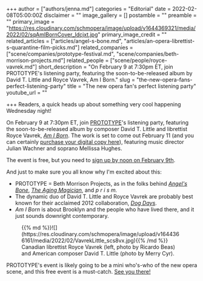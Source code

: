 +++
author = ["authors/jenna.md"]
categories = "Editorial"
date = 2022-02-08T05:00:00Z
disclaimer = ""
image_gallery = []
postamble = ""
preamble = ""
primary_image = "https://res.cloudinary.com/schmopera/image/upload/v1644369321/media/2022/02/sqAmIBornCover_ldcjxt.jpg"
primary_image_credit = ""
related_articles = ["articles/angel-s-bone.md", "articles/an-opera-librettist-s-quarantine-film-picks.md"]
related_companies = ["scene/companies/prototype-festival.md", "scene/companies/beth-morrison-projects.md"]
related_people = ["scene/people/royce-vavrek.md"]
short_description = "On February 9 at 7:30pm ET, join PROTOTYPE's listening party, featuring the soon-to-be-released album by David T. Little and Royce Vavrek, Am I Born."
slug = "the-new-opera-fans-perfect-listening-party"
title = "The new opera fan's perfect listening party"
youtube_url = ""

+++
Readers, a quick heads up about something very cool happening Wednesday night!

On February 9 at 7:30pm ET, join [PROTOTYPE](https://prototypefestival.org/)'s listening party, featuring the soon-to-be-released album by composer David T. Little and librettist Royce Vavrek, [_Am I Born_](https://www.brightshiny.ninja/am-i-born). The work is set to come out February 11 (and you can certainly [purchase your digital copy here](https://www.brightshiny.ninja/am-i-born)), featuring music director Julian Wachner and soprano Mellissa Hughes.

The event is free, but you need to [sign up by noon on February 9th](https://docs.google.com/forms/d/e/1FAIpQLSeR9tm-MPfPp1Zgw4jbgisMFa2T-fVyfgDd2DiJQJ4_GMLK-Q/viewform).

And just to make sure you all know why I'm excited about this:

* PROTOTYPE = Beth Morrison Projects, as in the folks behind [_Angel's Bone_](/angels-bone-i-finally-saw-it-and-im-never-going-to-be-the-same/), [_The Aging Magician_](/magic-everywhere-in-sdos-aging-magician/), and _p r i s m._
* The dynamic duo of David T. Little and Royce Vavrek are probably best known for their acclaimed 2012 collaboration, [_Dog Days_](https://bethmorrisonprojects.org/projects/touring/dog-days/).
* _Am I Born_ is about Brooklyn and the people who have lived there, and it just sounds downright contemporary.

<figure data-type="image">{{% md %}}![](https://res.cloudinary.com/schmopera/image/upload/v1644366161/media/2022/02/VavrekLittle_scs8vx.jpg){{% /md %}}

<figcaption>Canadian librettist Royce Vavrek (left, photo by Ricardo Beas) and American composer David T. Little (photo by Merry Cyr).</figcaption>  
</figure>

PROTOTYPE's event is likely going to be a mini who's-who of the new opera scene, and this free event is a must-catch. [See you there!](https://docs.google.com/forms/d/e/1FAIpQLSeR9tm-MPfPp1Zgw4jbgisMFa2T-fVyfgDd2DiJQJ4_GMLK-Q/viewform)